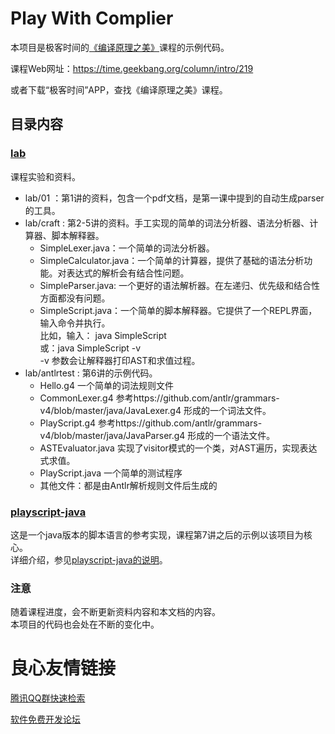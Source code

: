 # Play With Complier
本项目是极客时间的[《编译原理之美》](https://time.geekbang.org/column/intro/219)课程的示例代码。

课程Web网址：https://time.geekbang.org/column/intro/219

或者下载“极客时间”APP，查找《编译原理之美》课程。

## 目录内容
### [lab](lab)
课程实验和资料。
* lab/01 ：第1讲的资料，包含一个pdf文档，是第一课中提到的自动生成parser的工具。
* lab/craft : 第2-5讲的资料。手工实现的简单的词法分析器、语法分析器、计算器、脚本解释器。
  + SimpleLexer.java：一个简单的词法分析器。
  + SimpleCalculator.java：一个简单的计算器，提供了基础的语法分析功能。对表达式的解析会有结合性问题。
  + SimpleParser.java: 一个更好的语法解析器。在左递归、优先级和结合性方面都没有问题。
  + SimpleScript.java：一个简单的脚本解释器。它提供了一个REPL界面，输入命令并执行。   
     比如，输入： java SimpleScript  
     或：java SimpleScript -v  
     -v 参数会让解释器打印AST和求值过程。  
* lab/antlrtest : 第6讲的示例代码。
  + Hello.g4 一个简单的词法规则文件
  + CommonLexer.g4 参考https://github.com/antlr/grammars-v4/blob/master/java/JavaLexer.g4 形成的一个词法文件。
  + PlayScript.g4 参考https://github.com/antlr/grammars-v4/blob/master/java/JavaParser.g4 形成的一个语法文件。
  + ASTEvaluator.java 实现了visitor模式的一个类，对AST遍历，实现表达式求值。
  + PlayScript.java 一个简单的测试程序
  + 其他文件：都是由Antlr解析规则文件后生成的  
  
### [playscript-java](playscript-java)
这是一个java版本的脚本语言的参考实现，课程第7讲之后的示例以该项目为核心。   
详细介绍，参见[playscript-java的说明](playscript-java/README.md)。

### 注意
随着课程进度，会不断更新资料内容和本文档的内容。   
本项目的代码也会处在不断的变化中。


 # 良心友情链接

[腾讯QQ群快速检索](http://u.720life.cn/s/8cf73f7c)

[软件免费开发论坛](http://u.720life.cn/s/bbb01dc0)